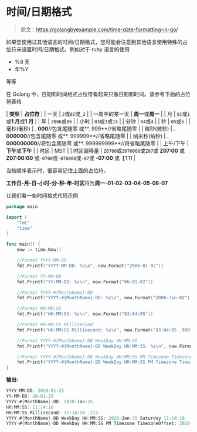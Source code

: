 # 时间/日期格式

> 原文：<https://golangbyexample.com/time-date-formatting-in-go/>

如果您使用过其他语言的时间/日期格式，您可能会注意到其他语言使用特殊的占位符来设置时间/日期格式。例如对于 ruby 语言的使用

*   %d 天
*   年%Y

等等

在 Golang 中，日期和时间格式占位符看起来只像日期和时间。请参考下面的占位符表格



| **类型** | **占位符** |
| 一天 | `2`或`02`或`_2` |
| 一周中的某一天 | **周一**或**周一** |
| 月 | `01`或`1`或**1 月**或**1 月** |
| 年 | `2006`或`06` |
| 小时 | `03`或`3`或`15` |
| 分钟 | `04`或`4` |
| 秒 | `05`或`5` |
| 毫秒(毫秒) | **. 000**//包含尾随零
或**. 999**//省略尾随零 |
| 微秒(微秒) | **. 000000**//包含尾随零
或**. 999999**//省略尾随零 |
| 纳米秒(纳秒) | **. 000000000**//将包含尾随零
或**. 999999999**//将省略尾随零 |
| 上午/下午 | **下午**或**下午** |
| 时区 | MST |
| 时区偏移量 | `Z0700`或`Z070000`或`Z07`或 **Z07:00** 或 **Z07:00:00** 或`-0700`或`-070000`或`-07`或 **-07:00** 或【T11 |



当按顺序表示时，很容易记住上面的占位符。

**工作日-月-日-小时-分-秒-年-时区**将为**周一-01-02-03-04-05-06-07**

让我们看一些时间格式代码示例

```go
package main

import (
    "fmt"
    "time"
)

func main() {
    now := time.Now()

    //Format YYYY-MM-DD
    fmt.Printf("YYYY-MM-DD: %s\n", now.Format("2006-01-02"))

    //Format YY-MM-DD
    fmt.Printf("YY-MM-DD: %s\n", now.Format("06-01-02"))

    //Format YYYY-#{MonthName}-DD
    fmt.Printf("YYYY-#{MonthName}-DD: %s\n", now.Format("2006-Jan-02"))

    //Format HH:MM:SS
    fmt.Printf("HH:MM:SS: %s\n", now.Format("03:04:05"))

    //Format HH:MM:SS Millisecond
    fmt.Printf("HH:MM:SS Millisecond: %s\n", now.Format("03:04:05 .999"))

    //Format YYYY-#{MonthName}-DD WeekDay HH:MM:SS
    fmt.Printf("YYYY-#{MonthName}-DD WeekDay HH:MM:SS: %s\n", now.Format("2006-Jan-02 Monday 03:04:05"))

    //Format YYYY-#{MonthName}-DD WeekDay HH:MM:SS PM Timezone TimezoneOffset
    fmt.Printf("YYYY-#{MonthName}-DD WeekDay HH:MM:SS PM Timezone TimezoneOffset: %s\n", now.Format("2006-Jan-02 Monday 03:04:05 PM MST -07:00"))
}
```

**输出:**

```go
YYYY-MM-DD: 2020-01-25
YY-MM-DD: 20-01-25
YYYY-#{MonthName}-DD: 2020-Jan-25
HH:MM:SS: 11:14:16
HH:MM:SS Millisecond: 11:14:16 .213
YYYY-#{MonthName}-DD WeekDay HH:MM:SS: 2020-Jan-25 Saturday 11:14:16
YYYY-#{MonthName}-DD WeekDay HH:MM:SS PM Timezone TimezoneOffset: 2020-Jan-25 Saturday 11:14:16 PM IST +05:30
```